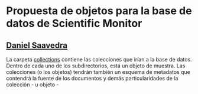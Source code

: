 # Propuesta de objetos para la base de datos de Scientific Monitor

## [Daniel Saavedra](mailto:community.manager@xcientia.com)

La carpeta [collections](./collections) contiene las colecciones que irían a la base de datos. Dentro de cada uno de los subdirectorios, está un objeto de muestra. Las colecciones (o los objetos) tendrán también un esquema de metadatos que contendrá la fuente de los documentos y demás particularidades de la colección - u objeto -
